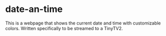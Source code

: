 # date-an-time
This is a webpage that shows the current date and time with customizable colors. Written specifically to be streamed to a TinyTV2.
